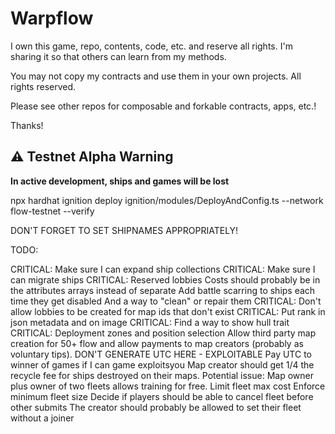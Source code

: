 # Warpflow

I own this game, repo, contents, code, etc. and reserve all rights. I'm sharing it so that others can learn from my methods.

You may not copy my contracts and use them in your own projects. All rights reserved.

Please see other repos for composable and forkable contracts, apps, etc.!

Thanks!

## ⚠️ Testnet Alpha Warning

**In active development, ships and games will be lost**

npx hardhat ignition deploy ignition/modules/DeployAndConfig.ts --network flow-testnet --verify

DON'T FORGET TO SET SHIPNAMES APPROPRIATELY!

TODO:

CRITICAL: Make sure I can expand ship collections
CRITICAL: Make sure I can migrate ships
CRITICAL: Reserved lobbies
Costs should probably be in the attributes arrays instead of separate
Add battle scarring to ships each time they get disabled
And a way to "clean" or repair them
CRITICAL: Don't allow lobbies to be created for map ids that don't exist
CRITICAL: Put rank in json metadata and on image
CRITICAL: Find a way to show hull trait
CRITICAL: Deployment zones and position selection
Allow third party map creation for 50+ flow and allow payments to map creators (probably as voluntary tips). DON'T GENERATE UTC HERE - EXPLOITABLE
Pay UTC to winner of games if I can game exploitsyou
Map creator should get 1/4 the recycle fee for ships destroyed on their maps.
Potential issue: Map owner plus owner of two fleets allows training for free.
Limit fleet max cost
Enforce minimum fleet size
Decide if players should be able to cancel fleet before other submits
The creator should probably be allowed to set their fleet without a joiner
